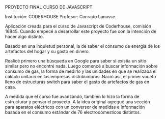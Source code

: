 PROYECTO FINAL CURSO DE JAVASCRIPT

Institución: CODERHOUSE
Profesor: Conrado Lanusse


Aplicación creada para el curso de Javascript de Coderhouse, comisión 16845.
Cuando empecé a desarrollar este proyecto fue con la intención de hacer algo distinto.

Basado en una inquietud personal, la de saber el consumo de energía de los artefactos del hogar y su gasto en dinero. 

Realicé primero una búsqueda en Google para saber si existía un sitio similar pero no encontré nada. Luego comencé a buscar información sobre consumo de gas, la forma de medirlo y las unidades en que se realizaba el cálculo unitario en las empresas distribuidoras. Nació así, el primer voceto lleno de estructuras switch para saber el gasto de artefactos de gas en casa.

A medida que el curso fue avanzando, también lo hizo la forma de estructurar y pensar el proyecto. A la idea original agregué una sección para aparatos eléctricos con un conversor de medidas e información basada en el consumo estándar de 76 electrodómesticos distintos. 
